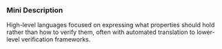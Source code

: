 ### Mini Description

High-level languages focused on expressing what properties should hold rather than how to verify them, often with automated translation to lower-level verification frameworks.
